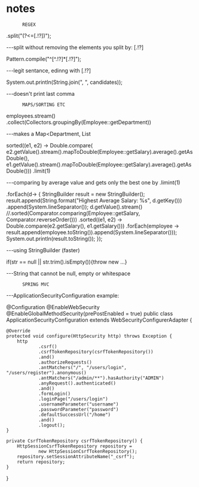 # notes

          REGEX
          
.split("(?<=[.!?])");

---split without removing the elements you split by: [.!?]

Pattern.compile("^[^.!?]*[.!?]");

---legit sentance, edinng with [.!?]


System.out.println(String.join(", ", candidates));

---doesn't print last comma

          MAPS/SORTING ETC     

employees.stream()
                .collect(Collectors.groupingBy(Employee::getDepartment))

---makes a Map<Department, List<Employees>
  
  sorted((e1, e2) -> Double.compare(
                        e2.getValue().stream().mapToDouble(Employee::getSalary).average().getAsDouble(),
                        e1.getValue().stream().mapToDouble(Employee::getSalary).average().getAsDouble()))
                .limit(1) 

---comparing by average value and gets only the best one by .limint(1)

.forEach(d-> {
                    StringBuilder result = new StringBuilder();
                    result.append(String.format("Highest Average Salary: %s", d.getKey()))
                            .append(System.lineSeparator());
                    d.getValue().stream()
                            //.sorted(Comparator.comparing(Employee::getSalary, Comparator.reverseOrder()))
                            .sorted((e1, e2) -> Double.compare(e2.getSalary(), e1.getSalary()))
                            .forEach(employee -> result.append(employee.toString()).append(System.lineSeparator()));
                    System.out.println(result.toString());
                });

---using StringBuilder (faster)

if(str == null || str.trim().isEmpty()){throw new ...}

---String that cannot be null, empty or whitespace

          SPRING MVC

---ApplicationSecurityConfiguration example:

@Configuration
@EnableWebSecurity
@EnableGlobalMethodSecurity(prePostEnabled = true)
public class ApplicationSecurityConfiguration extends WebSecurityConfigurerAdapter {

    @Override
    protected void configure(HttpSecurity http) throws Exception {
        http
                .csrf()
                .csrfTokenRepository(csrfTokenRepository())
                .and()
                .authorizeRequests()
                .antMatchers("/", "/users/login", "/users/register").anonymous()
                .antMatchers("/admin/**").hasAuthority("ADMIN")
                .anyRequest().authenticated()
                .and()
                .formLogin()
                .loginPage("/users/login")
                .usernameParameter("username")
                .passwordParameter("password")
                .defaultSuccessUrl("/home")
                .and()
                .logout();
    }

    private CsrfTokenRepository csrfTokenRepository() {
        HttpSessionCsrfTokenRepository repository =
                new HttpSessionCsrfTokenRepository();
        repository.setSessionAttributeName("_csrf");
        return repository;
    }
}
